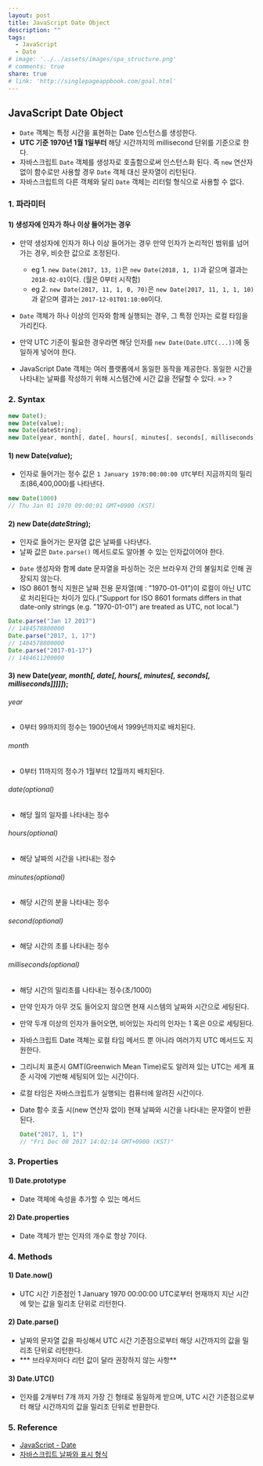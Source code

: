 ```yaml
---
layout: post
title: JavaScript Date Object
description: ""
tags:
  - JavaScript
  - Date
# image: '../../assets/images/spa_structure.png'
# comments: true
share: true
# link: 'http://singlepageappbook.com/goal.html'
---
```


## JavaScript Date Object

- `Date` 객체는 특정 시간을 표현하는 Date 인스턴스를 생성한다.
- **UTC 기준 1970년 1월 1일부터** 해당 시간까지의 millisecond 단위를 기준으로 한다.
- 자바스크립트 `Date` 객체를 생성자로 호출함으로써 인스턴스화 된다. 즉 `new` 연산자 없이 함수로만 사용할 경우 `Date` 객체 대신 문자열이 리턴된다.
- 자바스크립트의 다른 객체와 달리 `Date` 객체는 리터럴 형식으로 사용할 수 없다.

### 1. 파라미터

#### 1) 생성자에 인자가 하나 이상 들어가는 경우
- 만약 생성자에 인자가 하나 이상 들어가는 경우 만약 인자가 논리적인 범위를 넘어가는 경우, 비슷한 값으로 조정된다.
  - eg 1. `new Date(2017, 13, 1)`은 `new Date(2018, 1, 1)`과 같으며 결과는 `2018-02-01`이다. (월은 0부터 시작함)
  - eg 2. `new Date(2017, 11, 1, 0, 70)`은 `new Date(2017, 11, 1, 1, 10)`과 같으며 결과는 `2017-12-01T01:10:00`이다.

- `Date` 객체가 하나 이상의 인자와 함께 실행되는 경우, 그 특정 인자는 로컬 타임을 가리킨다.
- 만약 UTC 기준이 필요한 경우라면 해당 인자를 `new Date(Date.UTC(...))`에 동일하게 넣어야 한다.

- JavaScript Date 객체는 여러 플랫폼에서 동일한 동작을 제공한다. 동일한 시간을 나타내는 날짜를 작성하기 위해 시스템간에 시간 값을 전달할 수 있다. => ?

### 2. Syntax
```javascript
new Date();
new Date(value);
new Date(dateString);
new Date(year, month[, date[, hours[, minutes[, seconds[, milliseconds]]]]]);
```

#### 1) new Date(*value*);
- 인자로 들어가는 정수 값은 `1 January 1970:00:00:00 UTC`부터 지금까지의 밀리초(86,400,000)를 나타낸다.

```javascript
new Date(1000)
// Thu Jan 01 1970 09:00:01 GMT+0900 (KST)
```

#### 2) new Date(*dateString*);
- 인자로 들어가는 문자열 값은 날짜를 나타낸다. 
- 날짜 값은 `Date.parse()` 메서드로도 알아볼 수 있는 인자값이어야 한다.

* `Date` 생성자와 함께 date 문자열을 파싱하는 것은 브라우저 간의 불일치로 인해 권장되지 않는다.
* ISO 8601 형식 지원은 날짜 전용 문자열(예 : "1970-01-01")이 로컬이 아닌 UTC로 처리된다는 차이가 있다.("Support for ISO 8601 formats differs in that date-only strings (e.g. "1970-01-01") are treated as UTC, not local.")

```javascript
Date.parse("Jan 17 2017")
// 1484578800000
Date.parse("2017, 1, 17")
// 1484578800000
Date.parse("2017-01-17")
// 1484611200000
```
#### 3) new Date(*year, month[, date[, hours[, minutes[, seconds[, milliseconds]]]]]*);
###### year
- 0부터 99까지의 정수는 1900년에서 1999년까지로 배치된다.

###### month
- 0부터 11까지의 정수가 1월부터 12월까지 배치된다.

###### date(*optional*)
- 해당 월의 일자를 나타내는 정수

###### hours(*optional*)
- 해당 날짜의 시간을 나타내는 정수

###### minutes(*optional*)
- 해당 시간의 분을 나타내는 정수

###### second(*optional*)
- 해당 시간의 초를 나타내는 정수

###### milliseconds(*optional*)
- 해당 시간의 밀리초를 나타내는 정수(초/1000)

- 만약 인자가 아무 것도 들어오지 않으면 현재 시스템의 날짜와 시간으로 세팅된다.
- 만약 두개 이상의 인자가 들어오면, 비어있는 자리의 인자는 1 혹은 0으로 세팅된다.
- 자바스크립트 Date 객체는 로컬 타임 메서드 뿐 아니라 여러가지 UTC 메서드도 지원한다. 
- 그리니치 표준시 GMT(Greenwich Mean Time)로도 알려져 있는 UTC는 세계 표준 시각에 기반해 세팅되어 있는 시간이다.
- 로컬 타임은 자바스크립트가 실행되는 컴퓨터에 알려진 시간이다.
- Date 함수 호출 시(new 연산자 없이) 현재 날짜와 시간을 나타내는 문자열이 반환된다.
  ```javascript
  Date("2017, 1, 1")
  // "Fri Dec 08 2017 14:02:14 GMT+0900 (KST)"
  ```

### 3. Properties
#### 1) Date.prototype
- Date 객체에 속성을 추가할 수 있는 메서드
#### 2) Date.properties
- Date 객체가 받는 인자의 개수로 항상 7이다.

### 4. Methods
#### 1) Date.now()
- UTC 시간 기준점인 1 January 1970 00:00:00 UTC로부터 현재까지 지난 시간에 맞는 값을 밀리초 단위로 리턴한다.
#### 2) Date.parse()
- 날짜의 문자열 값을 파싱해서 UTC 시간 기준점으로부터 해당 시간까지의 값을 밀리초 단위로 리턴한다.
- *** 브라우저마다 리턴 값이 달라 권장하지 않는 사항**
#### 3) Date.UTC()
- 인자를 2개부터 7개 까지 가장 긴 형태로 동일하게 받으며, UTC 시간 기준점으로부터 해당 시간까지의 값을 밀리초 단위로 반환한다.

### 5. Reference
- [JavaScript - Date](http://devdocs.io/javascript/global_objects/date)
- [자바스크립트 날짜와 표시 형식](http://northpard.tistory.com/214)
